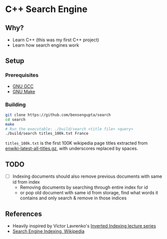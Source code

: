 # C++ Search Engine

## Why?

- Learn C++ (this was my first C++ project)
- Learn how search engines work

## Setup

### Prerequisites

- [GNU GCC](https://gcc.gnu.org/)
- [GNU Make](https://gnu.org/software/make)

### Building

```bash
git clone https://github.com/bensengupta/search
cd search
make
# Run the executable: ./build/search <title file> <query>
./build/search titles_100k.txt France
```

`titles_100k.txt` is the first 100K wikipedia page titles extracted from [enwiki-latest-all-titles.gz](https://dumps.wikimedia.org/enwiki/latest/),
with underscores replaced by spaces.

## TODO

- [ ] Indexing documents should also remove previous documents with same id from index
  - Removing documents by searching through entire index for id
  - or pop old document with same id from storage, find what words it contains and only search & remove in those indices

## References

- Heavily inspired by Victor Lavrenko's [Inverted Indexing lecture series](https://www.youtube.com/watch?v=QA_vuzx9mt4&list=PLBv09BD7ez_448q9kRfZRxYb3cbeEanRb)
- [Search Engine Indexing, Wikipedia](https://en.wikipedia.org/wiki/Search_engine_indexing)
